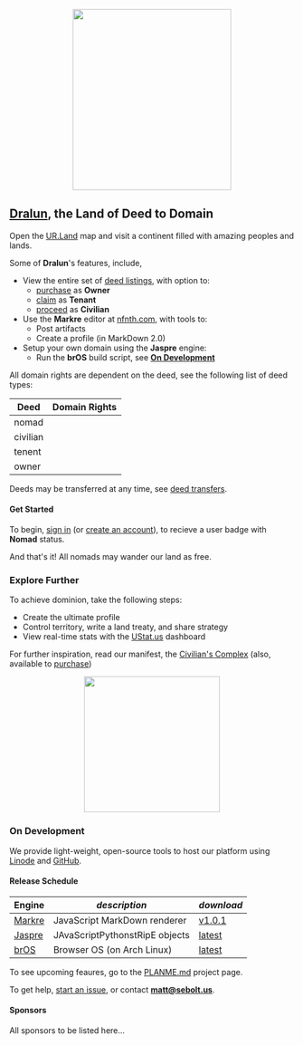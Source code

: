 
<p align="center"><img src="https://github.com/nfnth/res/raw/main/site/bird.png" width="280" height="320" /></p>
  
## [Dralun](https://dralun.com), the Land of Deed to Domain

Open the [UR.Land](https://ur.land) map and visit a continent filled with amazing peoples and lands. 

Some of **Dralun**'s features, include,

- View the entire set of [deed listings](https://github.com/nfnth/nfnth/blob/master/doc/DEED.md), with option to:
  - [purchase]() as **Owner**
  - [claim]() as **Tenant**
  - [proceed]() as **Civilian**
- Use the **Markre** editor at [nfnth.com](https://nfnth.com), with tools to: 
  - Post artifacts
  - Create a profile (in MarkDown 2.0)
- Setup your own domain using the **Jaspre** engine:
  - Run the **brOS** build script, see [**On Development**](#on-development)

All domain rights are dependent on the deed, see the following list of deed types:

|**Deed**|**Domain Rights**|
|-|-|
|nomad||
|civilian||
|tenent||
|owner||

Deeds may be transferred at any time, see [deed transfers]().

#### Get Started

To begin, [sign in]() (or [create an account]()), to recieve a user badge with **Nomad** status.
 
And that's it! All nomads may wander our land as free.

### Explore Further

To achieve dominion, take the following steps:

- Create the ultimate profile
- Control territory, write a land treaty, and share strategy
- View real-time stats with the [UStat.us](https://ustat.us) dashboard
 
For further inspiration, read our manifest, the [Civilian's Complex](https://github.com/nfnth/nfnth/blob/master/doc/CC.md) (also, available to [purchase]())

<p align="center"><img src="https://github.com/nfnth/res/raw/main/site/fox.png" width="240" height="240" /></p>

### On Development

We provide light-weight, open-source tools to host our platform using [Linode]() and [GitHub]().

#### Release Schedule

|**Engine**|*description*|*download*|
|-|-|-|
|[Markre](https://github.com/nfnth/nfnth/blob/master/doc/MATTDOWN.md)|JavaScript MarkDown renderer|[v1.0.1]()|
|[Jaspre]()|JAvaScriptPythonstRipE objects|[latest]()|
|[brOS](https://github.com/nfnth/nfnth/blob/master/doc/BROS.md)|Browser OS (on Arch Linux)|[latest]()|

To see upcoming feaures, go to the [PLANME.md](https://github.com/users/nfnth/projects/3) project page.

To get help, [start an issue](https://github.com/nfnth/nfnth/issues), or contact **matt@sebolt.us**.

#### Sponsors

All sponsors to be listed here...
